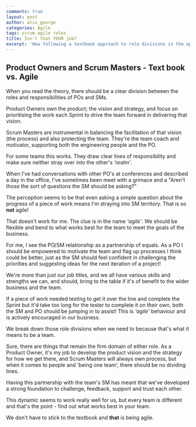 ```yaml
---
comments: true
layout: post
author: alix_george
categories: Agile
tags: scrum agile roles
title: Isn't that YOUR job?
excerpt: 'How following a textbook approach to role divisions is the opposite of agile'
---
```


## Product Owners and Scrum Masters - Text book vs. Agile

When you read the theory, there should be a clear division between the roles and responsibilities of POs and SMs.

Product Owners own the product; the vision and strategy, and focus on prioritising the work each Sprint to drive the team forward in delivering that vision.

Scrum Masters are instrumental in balancing the facilitation of that vision (the process) and also protecting the team. They're the team coach and motivator, supporting both the engineering people and the PO.

For some teams this works. They draw clear lines of responsibility and make sure neither stray over into the other's _'realm'_.

When I've had conversations with other PO's at conferences and described a day in the office, I've sometimes been meet with a grimace and a "Aren't those the sort of questions the SM should be asking?"

The perception seems to be that even asking a simple question about the progress of a piece of work means I'm straying into SM territory. That is so **not** agile!

That doesn't work for me. The clue is in the name _'agile'_. We should be flexible and bend to what works best for the team to meet the goals of the business.

For me, I see the PO/SM relationship as a partnership of equals. As a PO I should be empowered to motivate the team and flag up processes I think could be better, just as the SM should feel confident in challenging the priorities and suggesting ideas for the next iteration of a project!

We're more than just our job titles, and we all have various skills and strengths we can, and should, bring to the table if it's of benefit to the wider business and the team.

If a piece of work needed testing to get it over the line and complete the Sprint but it'd take too long for the tester to complete it on their own, both the SM and PO should be jumping in to assist! This is _'agile'_ behaviour and is actively encouraged in our business.

We break down those role divisions when we need to because that's what it means to be a team.

Sure, there are things that remain the firm domain of either role. As a Product Owner, it's my job to develop the product vision and the strategy for how we get there, and Scrum Masters will always own process, but when it comes to people and 'being one team', there should be no dividing lines.

Having this partnership with the team's SM has meant that we've developed a strong foundation to challenge, feedback, support and trust each other.

This dynamic seems to work really well for us, but every team is different and that's the point - find out what works best in your team.

We don't have to stick to the textbook and **that** is being agile.
